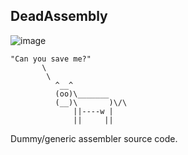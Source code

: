 ## DeadAssembly



![image](https://github.com/user-attachments/assets/ae98cfe0-9d81-4c27-bedc-a5b1e3e67556)

    "Can you save me?"
           \
            \
              ^__^
              (oo)\_______
              (__)\       )\/\
                  ||----w |
                  ||     ||

Dummy/generic assembler source code.

